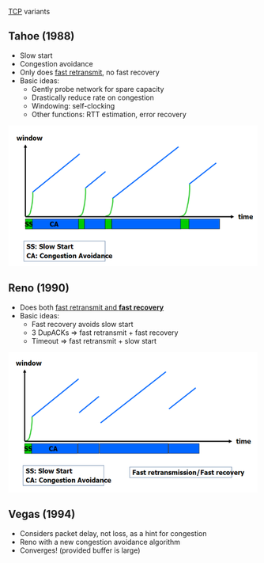 [TCP](TCP.md) variants

## Tahoe (1988)

- Slow start
- Congestion avoidance
- Only does [fast retransmit](Fast%20Retransmit%20+%20Fast%20Recovery.md), no fast recovery
- Basic ideas:
	- Gently probe network for spare capacity
	- Drastically reduce rate on congestion
	- Windowing: self-clocking
	- Other functions: RTT estimation, error recovery

![Tahoe congestion window](../../../Pasted%20image%2020240415182013.png)

## Reno (1990)

- Does both [fast retransmit and **fast recovery**](Fast%20Retransmit%20+%20Fast%20Recovery.md)
- Basic ideas:
	- Fast recovery avoids slow start
	- 3 DupACKs => fast retransmit + fast recovery
	- Timeout => fast retransmit + slow start

![](../../../Pasted%20image%2020240415182028.png)

## Vegas (1994)

- Considers packet delay, not loss, as a hint for congestion
- Reno with a new congestion avoidance algorithm
- Converges! (provided buffer is large)

